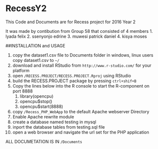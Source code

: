# RecessY2

This Code and Documents are for Recess project for 2016 Year 2

It was made by contibution from Group 58 that consisted of 4 members
      1. lyada felix
      2. ssenyonjo edrine
      3. muwesi patrick daniel
      4. kisya moses
	  
##INSTALLATION and USAGE
1. copy the dataset1.csv file to Documents folder in windows, linux users copy dataset1.csv to `~/`
2. download and install RStudio from `http://www.r-studio.com/` for your platform
3. open `/RECESS.PROJECT/RECESS.PROJECT.Rproj` using RStudio
4. build the RECESS.PROJECT package by pressing `ctrl+shif+B`
5. Copy the lines below into the R console to start the R-component on port 8888
	1. library(opencpu)
	2. opencpu$stop()
	3. opencpu$start(8888)
6. copy `/Recess_PHP_WebApp` to the default Apache webserver Directory
7. Enable Apache rewrite module
8. create a database named testing in mysql
9. inport the database tables from testing.sql file
10. open a web browser and navigate the url set for the PHP application
    
ALL DOCUMETATION IS IN `/Documents`
